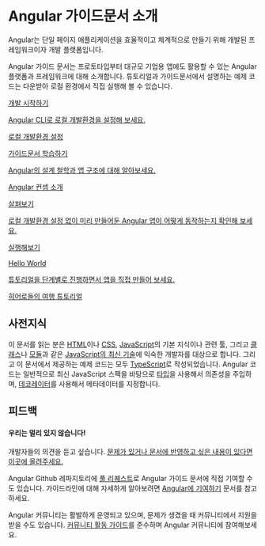 <!--
<h1 class="no-toc">Introduction to the Angular Docs</h1>
-->
<h1 class="no-toc">Angular 가이드문서 소개</h1>

<!--
Angular is an application design framework and development platform for creating efficient and sophisticated single-page apps.

These Angular docs help you learn and use the Angular framework and development platform, from your first application to optimizing complex single-page apps for enterprises.
Tutorials and guides include downloadable examples to accelerate your projects.

<div class="card-container">
  <a href="guide/setup-local" class="docs-card"
    title="Angular Local Environment Setup">
      <section>Get Started</section>
      <p>Set up your local environment for development with the Angular CLI.</p>
      <p class="card-footer">Local setup</p>
  </a>
  <a href="guide/architecture" class="docs-card" title="Angular Concepts">
      <section>Learn and Explore</section>
      <p>Learn about the fundamental design concepts and architecture of Angular apps.</p>
      <p class="card-footer">Introduction to Angular concepts</p>
  </a>
  <a href="start" class="docs-card" title="Try out Angular">
      <section>Take a Look</section>
      <p>Examine and work with a small ready-made Angular app, without any setup.</p>
      <p class="card-footer">Try it now</p>
  </a>
  <a href="tutorial" class="docs-card" title="Create an app">
      <section>Hello World</section>
      <p>Work through a full tutorial to create your first app.</p>
      <p class="card-footer">Tour of Heroes tutorial</p>
  </a>


</div>
-->
Angular는 단일 페이지 애플리케이션을 효율적이고 체계적으로 만들기 위해 개발된 프레임워크이자 개발 플랫폼입니다.

Angular 가이드 문서는 프로토타입부터 대규모 기업용 앱에도 활용할 수 있는 Angular 플랫폼과 프레임워크에 대해 소개합니다.
튜토리얼과 가이드문서에서 설명하는 예제 코드는 다운받아 로컬 환경에서 직접 실행해 볼 수 있습니다.

<div class="card-container">
  <a href="guide/setup-local" class="docs-card"
    title="Angular 로컬 개발환경 설정하기">
      <section>개발 시작하기</section>
      <p>Angular CLI로 로컬 개발환경을 설정해 보세요.</p>
      <p class="card-footer">로컬 개발환경 설정</p>
  </a>
  <a href="guide/architecture" class="docs-card" title="Angular Concepts">
      <section>가이드문서 학습하기</section>
      <p>Angular의 설계 철학과 앱 구조에 대해 알아보세요.</p>
      <p class="card-footer">Angular 컨셉 소개</p>
  </a>
  <a href="start" class="docs-card" title="Try out Angular">
      <section>살펴보기</section>
      <p>로컬 개발환경 설정 없이 미리 만들어둔 Angular 앱이 어떻게 동작하는지 확인해 보세요.</p>
      <p class="card-footer">실행해보기</p>
  </a>
  <a href="tutorial" class="docs-card" title="Create an app">
      <section>Hello World</section>
      <p>튜토리얼을 단계별로 진행하면서 앱을 직접 만들어 보세요.</p>
      <p class="card-footer">히어로들의 여행 튜토리얼</p>
  </a>


</div>

<!--
## Assumptions
-->
## 사전지식

<!--
These docs assume that you are already familiar with [HTML](https://developer.mozilla.org/docs/Learn/HTML/Introduction_to_HTML "Learn HTML"), [CSS](https://developer.mozilla.org/docs/Learn/CSS/First_steps "Learn CSS"), [JavaScript](https://developer.mozilla.org/en-US/docs/Web/JavaScript/A_re-introduction_to_JavaScript "Learn JavaScript"),
and some of the tools from the [latest standards](https://developer.mozilla.org/en-US/docs/Web/JavaScript/Language_Resources "Latest JavaScript standards"), such as [classes](https://developer.mozilla.org/en-US/docs/Web/JavaScript/Reference/Classes "ES2015 Classes") and [modules](https://developer.mozilla.org/en-US/docs/Web/JavaScript/Reference/Statements/import "ES2015 Modules").
The code samples are written using [TypeScript](https://www.typescriptlang.org/ "TypeScript").
Most Angular code can be written with just the latest JavaScript, using [types](https://www.typescriptlang.org/docs/handbook/classes.html "TypeScript Types") for dependency injection, and using [decorators](https://www.typescriptlang.org/docs/handbook/decorators.html "Decorators") for metadata.
-->
이 문서를 읽는 분은 [HTML](https://developer.mozilla.org/docs/Learn/HTML/Introduction_to_HTML "Learn HTML")이나 [CSS](https://developer.mozilla.org/docs/Learn/CSS/First_steps "Learn CSS"), [JavaScript](https://developer.mozilla.org/en-US/docs/Web/JavaScript/A_re-introduction_to_JavaScript "Learn JavaScript")의 기본 지식이나 관련 툴, 그리고 [클래스](https://developer.mozilla.org/en-US/docs/Web/JavaScript/Reference/Classes "ES2015 클래스")나 [모듈](https://developer.mozilla.org/en-US/docs/Web/JavaScript/Reference/Statements/import "ES2015 모듈")과 같은 [JavaScript의 최신 기술](https://developer.mozilla.org/en-US/docs/Web/JavaScript/Language_Resources "Latest JavaScript standards")에 익숙한 개발자를 대상으로 합니다.
그리고 이 문서에서 제공하는 예제 코드는 모두 [TypeScript](https://www.typescriptlang.org/ "TypeScript")로 작성되었습니다.
Angular 코드는 일반적으로 최신 JavaScript 스펙을 바탕으로 [타입](https://www.typescriptlang.org/docs/handbook/classes.html "TypeScript Types")을 사용해서 의존성을 주입하며, [데코레이터](https://www.typescriptlang.org/docs/handbook/decorators.html "Decorators")를 사용해서 메타데이터를 지정합니다.

<!--
## Feedback
-->
## 피드백

<!--
<h3>You can sit with us!</h3>

We want to hear from you. [Report problems or submit suggestions for future docs.](https://github.com/angular/angular/issues/new/choose "Angular GitHub repository new issue form")

Contribute to Angular docs by creating
[pull requests](https://github.com/angular/angular/pulls "Angular Github pull requests")
on the Angular Github repository.
See [Contributing to Angular](https://github.com/angular/angular/blob/master/CONTRIBUTING.md "Contributing guide")
for information about submission guidelines.

Our community values respectful, supportive communication.
Please consult and adhere to the [Code of Conduct](https://github.com/angular/code-of-conduct/blob/master/CODE_OF_CONDUCT.md "Contributor code of conduct").
-->
<h4>우리는 멀리 있지 않습니다!</h4>

개발자들의 의견을 듣고 싶습니다. [문제가 있거나 문서에 반영하고 싶은 내용이 있다면 이곳에 올려주세요.](https://github.com/angular/angular/issues/new/choose "Angular GitHub repository new issue form")

Angular Github 레파지토리에 [풀 리퀘스트](https://github.com/angular/angular/pulls "Angular Github pull requests")로 Angular 가이드 문서에 직접 기여할 수도 있습니다.
가이드라인에 대해 자세하게 알아보려면 [Angular에 기여하기](https://github.com/angular/angular/blob/master/CONTRIBUTING.md "Contributing guide") 문서를 참고하세요.

Angular 커뮤니티는 활발하게 운영되고 있으며, 문제가 생겼을 때 커뮤니티에서 지원을 받을 수도 있습니다.
[커뮤니티 활동 가이드](https://github.com/angular/code-of-conduct/blob/master/CODE_OF_CONDUCT.md "커뮤니티 활동 가이드")를 준수하며 Angular 커뮤니티에 참여해보세요.
